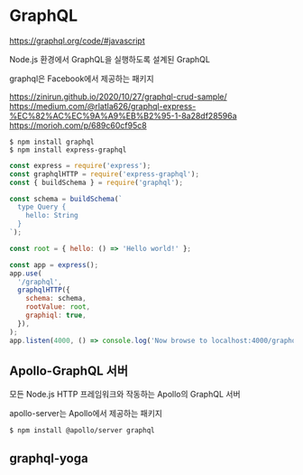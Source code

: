 # GraphQL

https://graphql.org/code/#javascript

Node.js 환경에서 GraphQL을 실행하도록 설계된 GraphQL

graphql은 Facebook에서 제공하는 패키지

https://zinirun.github.io/2020/10/27/graphql-crud-sample/
https://medium.com/@rlatla626/graphql-express-%EC%82%AC%EC%9A%A9%EB%B2%95-1-8a28df28596a
https://morioh.com/p/689c60cf95c8

```
$ npm install graphql
$ npm install express-graphql
```

```javascript
const express = require('express');
const graphqlHTTP = require('express-graphql');
const { buildSchema } = require('graphql');

const schema = buildSchema(`
  type Query {
    hello: String
  }
`);

const root = { hello: () => 'Hello world!' };

const app = express();
app.use(
  '/graphql',
  graphqlHTTP({
    schema: schema,
    rootValue: root,
    graphiql: true,
  }),
);
app.listen(4000, () => console.log('Now browse to localhost:4000/graphql'));
```

## Apollo-GraphQL 서버

모든 Node.js HTTP 프레임워크와 작동하는 Apollo의 GraphQL 서버

apollo-server는 Apollo에서 제공하는 패키지

```
$ npm install @apollo/server graphql
```

## graphql-yoga

